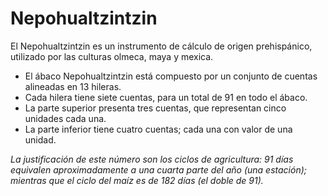 # Nepohualtzintzin

El Nepohualtzintzin es un instrumento de cálculo de origen prehispánico, utilizado por las culturas olmeca, maya y mexica.

- El ábaco Nepohualtzintzin está compuesto por un conjunto de cuentas alineadas en 13 hileras.
- Cada hilera tiene siete cuentas, para un total de 91 en todo el ábaco.
- La parte superior presenta tres cuentas, que representan cinco unidades cada una.
- La parte inferior tiene cuatro cuentas; cada una con valor de una unidad.

*La justificación de este número son los ciclos de agricultura: 91 días equivalen aproximadamente a una cuarta parte del año (una estación); mientras que el ciclo del maíz es de 182 días (el doble de 91).*
